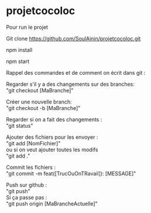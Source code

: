 # projetcocoloc

Pour run le projet 

Git clone https://github.com/SoulAjnin/projetcocoloc.git

npm install

npm start 



Rappel des commandes et de comment on écrit dans git :

Regarder s'il y a des changements sur des branches: <br>
"git checkout [MaBranche]"

Créer une nouvelle branch:<br>
"git checkout -b [MaBranche]"

Regarder si on a fait des changements :<br>
"git status"

Ajouter des fichiers pour les envoyer :<br>
"git add [NomFichier]" <br>
ou si on veut ajouter toutes les modifs <br>
"git add ."

Commit les fichiers :<br>
"git commit -m feat([TrucOuOnTRavail]): [MESSAGE]"

Push sur github :<br>
"git push"<br>
Si ça passe pas :<br>
"git push origin [MaBrancheActuelle]"

